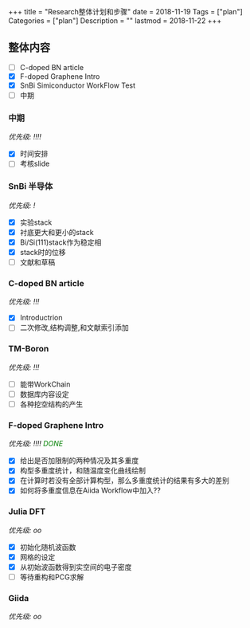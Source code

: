 +++
title = "Research整体计划和步骤"
date = 2018-11-19
Tags = ["plan"]
Categories = ["plan"]
Description = ""
lastmod = 2018-11-22
+++

## 整体内容

- [ ] C-doped BN article
- [x] F-doped Graphene Intro
- [x] SnBi Simiconductor WorkFlow Test
- [ ] 中期

### 中期
*优先级: !!!!*

- [x] 时间安排
- [ ] 考核slide

### SnBi 半导体
*优先级: !*

- [x] 实验stack
- [x] 衬底更大和更小的stack
- [x] Bi/Si(111)stack作为稳定相
- [x] stack时的位移
- [ ] 文献和草稿

### C-doped BN article
*优先级: !!!*

- [x] Introductrion
- [ ] 二次修改,结构调整,和文献索引添加

### TM-Boron
*优先级: !!!*

- [ ] 能带WorkChain
- [ ] 数据库内容设定
- [ ] 各种挖空结构的产生

### F-doped Graphene Intro
*优先级: !!!!* <span style="color:green">*DONE*</span>

- [x] 给出是否加限制的两种情况及其多重度
- [x] 构型多重度统计，和随温度变化曲线绘制
- [x] 在计算时若没有全部计算构型，那么多重度统计的结果有多大的差别
- [x] 如何将多重度信息在Aiida Workflow中加入??

### Julia DFT
*优先级: oo*

- [x] 初始化随机波函数
- [x] 网格的设定
- [x] 从初始波函数得到实空间的电子密度
- [ ] 等待重构和PCG求解

### Giida
*优先级: oo*
